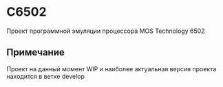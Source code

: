 # C6502
Проект программной эмуляции процессора MOS Technology 6502

## Примечание

Проект на данный момент WIP и наиболее актуальная версия проекта находится в ветке develop